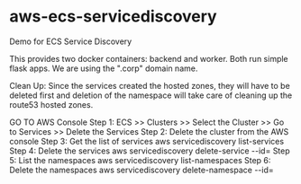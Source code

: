 # aws-ecs-servicediscovery
Demo for ECS Service Discovery

This provides two docker containers: backend and worker. Both run simple flask apps. We are using the ".corp" domain name.

Clean Up: Since the services created the hosted zones, they will have to be deleted first and deletion of the namespace will take care of cleaning up the route53 hosted zones.

GO TO AWS Console
Step 1: ECS >> Clusters >> Select the Cluster >> Go to Services >> Delete the Services
Step 2: Delete the cluster from the AWS console
Step 3: Get the list of services
        aws servicediscovery list-services
Step 4: Delete the services
        aws servicediscovery delete-service --id=<id>
Step 5: List the namespaces
        aws servicediscovery list-namespaces
Step 6: Delete the namespaces
        aws servicediscovery delete-namespace --id=<id>   

